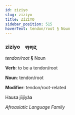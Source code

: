 ```yaml
---
id: ziziyo
slug: ziziyo
title: ZİZİYO
sidebar_position: 515
hoverText: tendon/root § Noun
---
```


### ziziyo&emsp;<span kind="abugida">ⱴɟⱴɟɀ</span>

*tendon/root* **§** Noun

**Verb**: to be a tendon/root

**Noun**: tendon/root

**Modifier**: tendon/root-related

Hausa jíijíyàa 

*Afroasiatic Language Family*